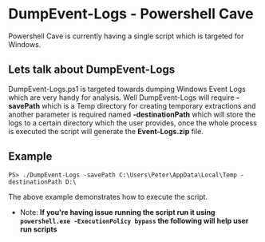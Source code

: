 # DumpEvent-Logs - Powershell Cave

Powershell Cave is currently having a single script which is targeted for Windows.

## Lets talk about DumpEvent-Logs

DumpEvent-Logs.ps1 is targeted towards dumping Windows Event Logs which are very handy for analysis. Well DumpEvent-Logs will require **-savePath**
which is a Temp directory for creating temporary extractions and another parameter is required named **-destinationPath** which will store the logs to a certain directory which the user provides, once the whole process is executed the script will generate the **Event-Logs.zip** file.

## Example
`PS> ./DumpEvent-Logs -savePath C:\Users\Peter\AppData\Local\Temp -destinationPath D:\`

The above example demonstrates how to execute the script.
- Note: **If you're having issue running the script run it using `powershell.exe -ExecutionPolicy bypass` the following will help user run scripts**